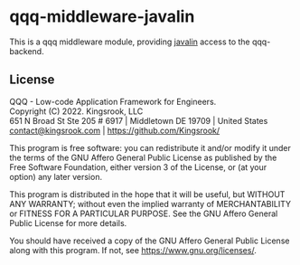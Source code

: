 # qqq-middleware-javalin
This is a qqq middleware module, providing [javalin](https://javalin.io) access to the qqq-backend.

## License
QQQ - Low-code Application Framework for Engineers. \
Copyright (C) 2022.  Kingsrook, LLC \
651 N Broad St Ste 205 # 6917 | Middletown DE 19709 | United States \
contact@kingsrook.com | https://github.com/Kingsrook/

This program is free software: you can redistribute it and/or modify
it under the terms of the GNU Affero General Public License as
published by the Free Software Foundation, either version 3 of the
License, or (at your option) any later version.

This program is distributed in the hope that it will be useful,
but WITHOUT ANY WARRANTY; without even the implied warranty of
MERCHANTABILITY or FITNESS FOR A PARTICULAR PURPOSE.  See the
GNU Affero General Public License for more details.

You should have received a copy of the GNU Affero General Public License
along with this program.  If not, see <https://www.gnu.org/licenses/>.
